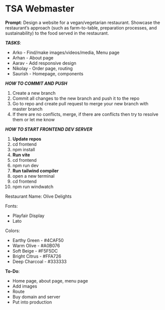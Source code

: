 # TSA Webmaster

**Prompt**: Design a website for a vegan/vegetarian restaurant.  Showcase the restaurant’s approach (such as farm-to-table, preparation processes, and sustainability) to the food served in the restaurant.

***TASKS***:
* Arko - Find/make images/videos/media, Menu page
* Arhan - About page
* Aarav - Add responsive design
* Nikolay - Order page, routing
* Saurish - Homepage, components

***HOW TO COMMIT AND PUSH***
1. Create a new branch
2. Commit all changes to the new branch and push it to the repo
3. Go to repo and create pull request to merge your new branch with master branch
4. If there are no conflicts, merge, if there are conflicts then try to resolve them or let me know

***HOW TO START FRONTEND DEV SERVER***
1. ****Update repos****
2. cd frontend
3. npm install
4. ****Run vite****
5. cd frontend
6. npm run dev
7. ****Run tailwind compiler****
8. open a new terminal
9. cd frontend
10. npm run windwatch

Restaurant Name: Olive Delights

Fonts:

* Playfair Display
* Lato

Colors:
* Earthy Green - #4CAF50 
* Warm Olive - #A0B076
* Soft Beige - #F5F5DC
* Bright Citrus - #FFA726
* Deep Charcoal - #333333 

**To-Do**:

* Home page, about page, menu page
* Add images
* Route
* Buy domain and server
* Put into production
